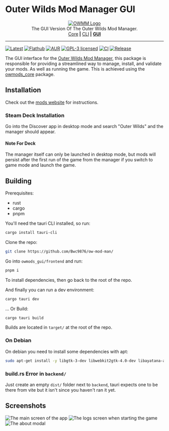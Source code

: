 <!-- markdownlint-disable MD030 MD033 -->

# Outer Wilds Mod Manager GUI

<p align="center">
<a href="https://github.com/Bwc9876/ow-mod-man"><img src="https://raw.githubusercontent.com/Bwc9876/ow-mod-man/main/.github/assets/logo-gui.png" alt="OWMM Logo"/></a><br/>
The GUI Version Of The Outer Wilds Mod Manager.<br/>
<a href="https://github.com/Bwc9876/ow-mod-man/tree/main/owmods_core">Core</a><b> |</b>
<a href="https://github.com/Bwc9876/ow-mod-man/tree/main/owmods_cli">CLI</a><b> |</b>
<a href="https://github.com/Bwc9876/ow-mod-man/tree/main/owmods_gui"><b>GUI</b></a>
</p>

<hr/>

[![Latest](https://img.shields.io/github/v/release/Bwc9876/ow-mod-man)](https://github.com/Bwc9876/ow-mod-man/releases/latest)
[![Flathub](https://img.shields.io/flathub/v/com.outerwildsmods.owmods_gui)](https://flathub.org/apps/com.outerwildsmods.owmods_gui)
[![AUR](https://img.shields.io/aur/version/owmods-gui-bin)](https://aur.archlinux.org/packages/owmods-gui-bin)
[![GPL-3 licensed](https://img.shields.io/aur/license/owmods-gui-bin)](https://github.com/Bwc9876/ow-mod-man/blob/main/LICENSE)
[![CI](https://github.com/Bwc9876/ow-mod-man/actions/workflows/ci.yml/badge.svg?branch=main)](https://github.com/Bwc9876/ow-mod-man/actions/workflows/ci.yml)
[![Release](https://github.com/Bwc9876/ow-mod-man/actions/workflows/release_gui.yml/badge.svg)](https://github.com/Bwc9876/ow-mod-man/actions/workflows/release_gui.yml)

The GUI interface for the [Outer Wilds Mod Manager](https://github.com/Bwc9876/ow-mod-man), this package is responsible for providing a streamlined way to manage, install, and validate your mods. As well as running the game. This is achieved using the [owmods_core](https://crates.io/crates/owmods_core) package.

## Installation

Check out the [mods website](https://outerwildsmods.com/mod-manager/) for instructions.

### Steam Deck Installation

Go into the Discover app in desktop mode and search "Outer Wilds" and the manager should appear.

#### Note For Deck

The manager itself can only be launched in desktop mode, but mods will persist after the first run of the game from the manager if you switch to game mode and launch the game.

## Building

Prerequisites:

- rust
- cargo
- pnpm

You'll need the tauri CLI installed, so run:

```sh
cargo install tauri-cli
```

Clone the repo:

```sh
git clone https://github.com/Bwc9876/ow-mod-man/
```

Go into `owmods_gui/frontend` and run:

```sh
pnpm i
```

To install dependencies, then go back to the root of the repo.

And finally you can run a dev environment:

```sh
cargo tauri dev
```

... Or Build:

```sh
cargo tauri build
```

Builds are located in `target/` at the root of the repo.

### On Debian

On debian you need to install some dependencies with apt:

```sh
sudo apt-get install -y libgtk-3-dev libwebkit2gtk-4.0-dev libayatana-appindicator3-dev librsvg2-dev
```

### build.rs Error in `backend/`

Just create an empty `dist/` folder next to `backend`, tauri expects one to be there from vite but it isn't since you haven't ran it yet.

## Screenshots

![The main screen of the app](https://github.com/Bwc9876/ow-mod-man/raw/dev/.github/assets/screenshots/main.png)
![The logs screen when starting the game](https://github.com/Bwc9876/ow-mod-man/raw/dev/.github/assets/screenshots/logs.png)
![The about modal](https://github.com/Bwc9876/ow-mod-man/raw/dev/.github/assets/screenshots/about.png)

